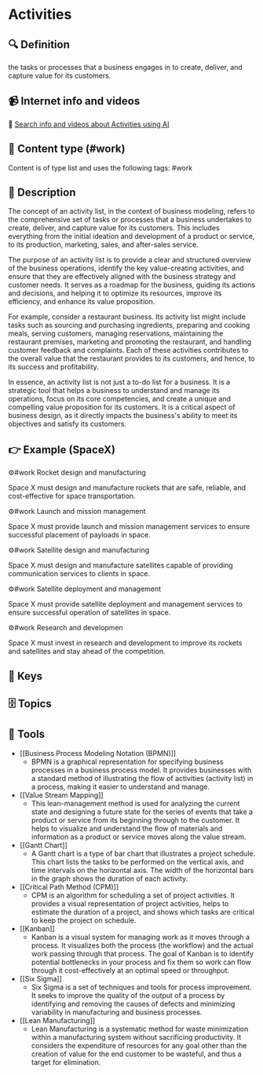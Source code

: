 
# Activities


## 🔍 Definition
the tasks or processes that a business engages in to create, deliver, and capture value for its customers.


## 📹 Internet info and videos
🤖 [Search info and videos about Activities using AI](https://www.perplexity.ai/search?q=videos+about+Activities:+the+tasks+or+processes+that+a+business+engages+in+to+create,+deliver,+and+capture+value+for+its+customers.
)

## 📰 Content type (#work)
Content is of type list and uses the following tags: #work


## 📖 Description
The concept of an activity list, in the context of business modeling, refers to the comprehensive set of tasks or processes that a business undertakes to create, deliver, and capture value for its customers. This includes everything from the initial ideation and development of a product or service, to its production, marketing, sales, and after-sales service. 

The purpose of an activity list is to provide a clear and structured overview of the business operations, identify the key value-creating activities, and ensure that they are effectively aligned with the business strategy and customer needs. It serves as a roadmap for the business, guiding its actions and decisions, and helping it to optimize its resources, improve its efficiency, and enhance its value proposition.

For example, consider a restaurant business. Its activity list might include tasks such as sourcing and purchasing ingredients, preparing and cooking meals, serving customers, managing reservations, maintaining the restaurant premises, marketing and promoting the restaurant, and handling customer feedback and complaints. Each of these activities contributes to the overall value that the restaurant provides to its customers, and hence, to its success and profitability.

In essence, an activity list is not just a to-do list for a business. It is a strategic tool that helps a business to understand and manage its operations, focus on its core competencies, and create a unique and compelling value proposition for its customers. It is a critical aspect of business design, as it directly impacts the business's ability to meet its objectives and satisfy its customers.

## 👉 Example (SpaceX)

⚙️#work Rocket design and manufacturing

Space X must design and manufacture rockets that are safe, reliable, and cost-effective for space transportation.

⚙️#work Launch and mission management

Space X must provide launch and mission management services to ensure successful placement of payloads in space.

⚙️#work Satellite design and manufacturing

Space X must design and manufacture satellites capable of providing communication services to clients in space.

⚙️#work Satellite deployment and management

Space X must provide satellite deployment and management services to ensure successful operation of satellites in space.

⚙️#work Research and developmen

Space X must invest in research and development to improve its rockets and satellites and stay ahead of the competition.

## 🔑 Keys



## 🗄️ Topics


## 🧰 Tools
- [[Business Process Modeling Notation (BPMN)]]
  - BPMN is a graphical representation for specifying business processes in a business process model. It provides businesses with a standard method of illustrating the flow of activities (activity list) in a process, making it easier to understand and manage.
- [[Value Stream Mapping]]
  - This lean-management method is used for analyzing the current state and designing a future state for the series of events that take a product or service from its beginning through to the customer. It helps to visualize and understand the flow of materials and information as a product or service moves along the value stream.
- [[Gantt Chart]]
  - A Gantt chart is a type of bar chart that illustrates a project schedule. This chart lists the tasks to be performed on the vertical axis, and time intervals on the horizontal axis. The width of the horizontal bars in the graph shows the duration of each activity.
- [[Critical Path Method (CPM)]]
  - CPM is an algorithm for scheduling a set of project activities. It provides a visual representation of project activities, helps to estimate the duration of a project, and shows which tasks are critical to keep the project on schedule.
- [[Kanban]]
  - Kanban is a visual system for managing work as it moves through a process. It visualizes both the process (the workflow) and the actual work passing through that process. The goal of Kanban is to identify potential bottlenecks in your process and fix them so work can flow through it cost-effectively at an optimal speed or throughput.
- [[Six Sigma]]
  - Six Sigma is a set of techniques and tools for process improvement. It seeks to improve the quality of the output of a process by identifying and removing the causes of defects and minimizing variability in manufacturing and business processes.
- [[Lean Manufacturing]]
  - Lean Manufacturing is a systematic method for waste minimization within a manufacturing system without sacrificing productivity. It considers the expenditure of resources for any goal other than the creation of value for the end customer to be wasteful, and thus a target for elimination.
